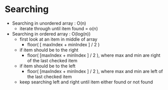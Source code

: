 # Searching

- Searching in unordered array : O(n)
  - iterate through until item found = o(n)
- Searching in ordered array : O(log(n))
  - first look at an item in middle of array
    - floor( [ maxIndex + minIndex ] / 2 )
  - if item should be to the right
    - floor( [maxIndex + minIndex ] / 2 ), where max and min are right of the last checked item
  - if item should be to the left
    - floor( [maxIndex + minIndex ] / 2 ), where max and min are left of the last checked item
  - keep searching left and right until item either found or not found
